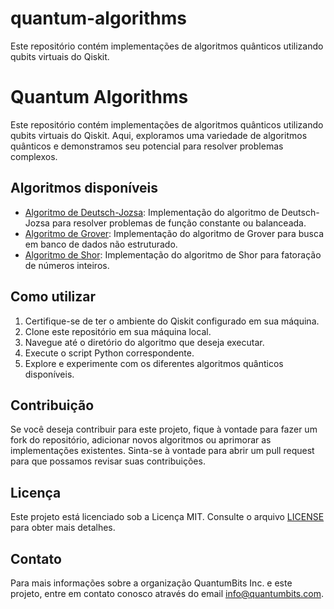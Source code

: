 # quantum-algorithms
Este repositório contém implementações de algoritmos quânticos utilizando qubits virtuais do Qiskit.
# Quantum Algorithms

Este repositório contém implementações de algoritmos quânticos utilizando qubits virtuais do Qiskit. Aqui, exploramos uma variedade de algoritmos quânticos e demonstramos seu potencial para resolver problemas complexos.

## Algoritmos disponíveis

- [Algoritmo de Deutsch-Jozsa](deutsch_jozsa.py): Implementação do algoritmo de Deutsch-Jozsa para resolver problemas de função constante ou balanceada.
- [Algoritmo de Grover](grover.py): Implementação do algoritmo de Grover para busca em banco de dados não estruturado.
- [Algoritmo de Shor](shor.py): Implementação do algoritmo de Shor para fatoração de números inteiros.

## Como utilizar

1. Certifique-se de ter o ambiente do Qiskit configurado em sua máquina.
2. Clone este repositório em sua máquina local.
3. Navegue até o diretório do algoritmo que deseja executar.
4. Execute o script Python correspondente.
5. Explore e experimente com os diferentes algoritmos quânticos disponíveis.

## Contribuição

Se você deseja contribuir para este projeto, fique à vontade para fazer um fork do repositório, adicionar novos algoritmos ou aprimorar as implementações existentes. Sinta-se à vontade para abrir um pull request para que possamos revisar suas contribuições.

## Licença

Este projeto está licenciado sob a Licença MIT. Consulte o arquivo [LICENSE](LICENSE) para obter mais detalhes.

## Contato

Para mais informações sobre a organização QuantumBits Inc. e este projeto, entre em contato conosco através do email info@quantumbits.com.
